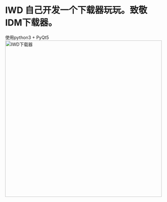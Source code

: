 # IWD 自己开发一个下载器玩玩。致敬IDM下载器。
使用python3 + PyQt5
<img width="502" alt="IWD下载器" src="https://github.com/idefeng/IWD/assets/2275683/26a75046-5767-4db7-b3c4-362185edf9a9">
